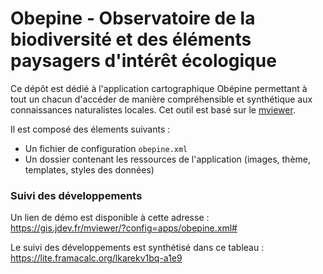 # Obepine - Observatoire de la biodiversité et des éléments paysagers d'intérêt écologique

Ce dépôt est dédié à l'application cartographique Obépine permettant à tout un chacun d'accéder de manière compréhensible et synthétique aux connaissances naturalistes locales. Cet outil est basé sur le [mviewer](https://github.com/mviewer/mviewer "mviewer"). 

Il est composé des élements suivants : 
- Un fichier de configuration `obepine.xml`
- Un dossier contenant les ressources de l'application (images, thème, templates, styles des données)

### Suivi des développements

Un lien de démo est disponible à cette adresse : https://gis.jdev.fr/mviewer/?config=apps/obepine.xml#

Le suivi des développements est synthétisé dans ce tableau : https://lite.framacalc.org/lkarekv1bq-a1e9
